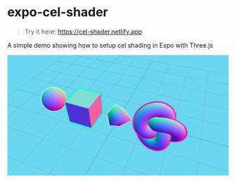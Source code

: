 # expo-cel-shader

> Try it here: https://cel-shader.netlify.app

A simple demo showing how to setup cel shading in Expo with Three.js

<img src="./demo.png" />
